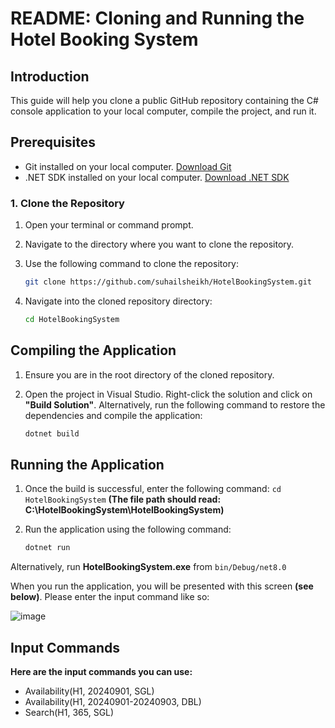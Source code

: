 # README: Cloning and Running the Hotel Booking System

## Introduction

This guide will help you clone a public GitHub repository containing the C# console application to your local computer, compile the project, and run it.

## Prerequisites

- Git installed on your local computer. [Download Git](https://git-scm.com/downloads)
- .NET SDK installed on your local computer. [Download .NET SDK](https://dotnet.microsoft.com/download)

### 1. Clone the Repository

1. Open your terminal or command prompt.
2. Navigate to the directory where you want to clone the repository.
3. Use the following command to clone the repository:

   ```sh
   git clone https://github.com/suhailsheikh/HotelBookingSystem.git
   
4. Navigate into the cloned repository directory:

   ```sh
   cd HotelBookingSystem

## Compiling the Application

1. Ensure you are in the root directory of the cloned repository.
2. Open the project in Visual Studio. Right-click the solution and click on **"Build Solution"**. Alternatively, run the following command to restore the dependencies and compile the application:

   ```sh
   dotnet build

## Running the Application

1. Once the build is successful, enter the following command: `cd HotelBookingSystem` **(The file path should read: C:\HotelBookingSystem\HotelBookingSystem)**
2. Run the application using the following command:

   ```sh
   dotnet run

Alternatively, run **HotelBookingSystem.exe** from `bin/Debug/net8.0`

When you run the application, you will be presented with this screen **(see below)**. Please enter the input command like so:

![image](https://github.com/user-attachments/assets/06bf0837-93c3-46a1-841c-caab43908d47)

## Input Commands

**Here are the input commands you can use:**

- Availability(H1, 20240901, SGL)
- Availability(H1, 20240901-20240903, DBL)
- Search(H1, 365, SGL)
